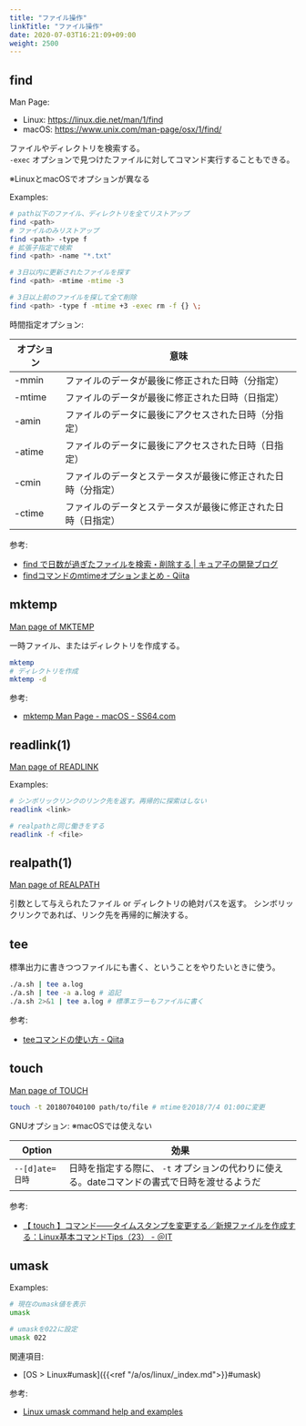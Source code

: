 ```yaml
---
title: "ファイル操作"
linkTitle: "ファイル操作"
date: 2020-07-03T16:21:09+09:00
weight: 2500
---
```


## find

Man Page:

- Linux: https://linux.die.net/man/1/find
- macOS: https://www.unix.com/man-page/osx/1/find/

ファイルやディレクトリを検索する。  
`-exec` オプションで見つけたファイルに対してコマンド実行することもできる。

※LinuxとmacOSでオプションが異なる

Examples:

```sh
# path以下のファイル、ディレクトリを全てリストアップ
find <path>
# ファイルのみリストアップ
find <path> -type f
# 拡張子指定で検索
find <path> -name "*.txt"

# 3日以内に更新されたファイルを探す
find <path> -mtime -mtime -3

# 3日以上前のファイルを探して全て削除
find <path> -type f -mtime +3 -exec rm -f {} \;
```

時間指定オプション:

 オプション | 意味
------------|------
 -mmin | ファイルのデータが最後に修正された日時（分指定）
 -mtime | ファイルのデータが最後に修正された日時（日指定）
 -amin | ファイルのデータに最後にアクセスされた日時（分指定）
 -atime | ファイルのデータに最後にアクセスされた日時（日指定）
 -cmin | ファイルのデータとステータスが最後に修正された日時（分指定）
 -ctime | ファイルのデータとステータスが最後に修正された日時（日指定）

参考:

- [find で日数が過ぎたファイルを検索・削除する | キュア子の開発ブログ](https://curecode.jp/tech/find-mtime-delete/)
- [findコマンドのmtimeオプションまとめ - Qiita](https://qiita.com/narumi_/items/9ea27362a1eb502e2dbc)

## mktemp

[Man page of MKTEMP](https://linuxjm.osdn.jp/html/GNU_coreutils/man1/mktemp.1.html)

一時ファイル、またはディレクトリを作成する。

```sh
mktemp
# ディレクトリを作成
mktemp -d
```

参考:

- [mktemp Man Page - macOS - SS64.com](https://ss64.com/osx/mktemp.html)

## readlink(1)

[Man page of READLINK](https://linuxjm.osdn.jp/html/GNU_coreutils/man1/readlink.1.html)

Examples:

```sh
# シンボリックリンクのリンク先を返す。再帰的に探索はしない
readlink <link>

# realpathと同じ働きをする
readlink -f <file>
```

## realpath(1)

[Man page of REALPATH](https://linuxjm.osdn.jp/html/GNU_coreutils/man1/realpath.1.html)

引数として与えられたファイル or ディレクトリの絶対パスを返す。
シンボリックリンクであれば、リンク先を再帰的に解決する。

## tee

標準出力に書きつつファイルにも書く、ということをやりたいときに使う。

```bash
./a.sh | tee a.log
./a.sh | tee -a a.log # 追記
./a.sh 2>&1 | tee a.log # 標準エラーもファイルに書く
```

参考:

- [teeコマンドの使い方 - Qiita](https://qiita.com/wnoguchi/items/2fc3ec11043d139dc6bb "teeコマンドの使い方 - Qiita")

## touch

[Man page of TOUCH](https://linuxjm.osdn.jp/html/gnumaniak/man1/touch.1.html)

```bash
touch -t 201807040100 path/to/file # mtimeを2018/7/4 01:00に変更
```

GNUオプション: ※macOSでは使えない

 Option | 効果
--------|-----
 `--[d]ate=日時` | 日時を指定する際に、 `-t` オプションの代わりに使える。dateコマンドの書式で日時を渡せるようだ

参考:

- [【 touch 】コマンド――タイムスタンプを変更する／新規ファイルを作成する：Linux基本コマンドTips（23） \- ＠IT](http://www.atmarkit.co.jp/ait/articles/1606/14/news013.html)

## umask

Examples:

```sh
# 現在のumask値を表示
umask

# umaskを022に設定
umask 022
```

関連項目:

- [OS > Linux#umask]({{<ref "/a/os/linux/_index.md">}}#umask)

参考:

- [Linux umask command help and examples](https://www.computerhope.com/unix/uumask.htm)
